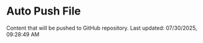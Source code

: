# Auto Push File

Content that will be pushed to GitHub repository.
Last updated: 07/30/2025, 09:28:49 AM